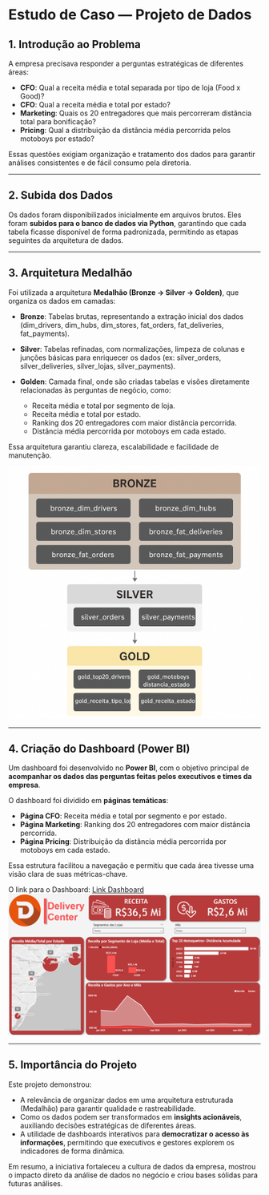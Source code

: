 # Estudo de Caso — Projeto de Dados

## 1. Introdução ao Problema

A empresa precisava responder a perguntas estratégicas de diferentes áreas:

* **CFO**: Qual a receita média e total separada por tipo de loja (Food x Good)?
* **CFO**: Qual a receita média e total por estado?
* **Marketing**: Quais os 20 entregadores que mais percorreram distância total para bonificação?
* **Pricing**: Qual a distribuição da distância média percorrida pelos motoboys por estado?

Essas questões exigiam organização e tratamento dos dados para garantir análises consistentes e de fácil consumo pela diretoria.

---

## 2. Subida dos Dados

Os dados foram disponibilizados inicialmente em arquivos brutos.
Eles foram **subidos para o banco de dados via Python**, garantindo que cada tabela ficasse disponível de forma padronizada, permitindo as etapas seguintes da arquitetura de dados.

---

## 3. Arquitetura Medalhão

Foi utilizada a arquitetura **Medalhão (Bronze → Silver → Golden)**, que organiza os dados em camadas:

* **Bronze**: Tabelas brutas, representando a extração inicial dos dados (dim_drivers, dim_hubs, dim_stores, fat_orders, fat_deliveries, fat_payments).
* **Silver**: Tabelas refinadas, com normalizações, limpeza de colunas e junções básicas para enriquecer os dados (ex: silver_orders, silver_deliveries, silver_lojas, silver_payments).
* **Golden**: Camada final, onde são criadas tabelas e visões diretamente relacionadas às perguntas de negócio, como:

  * Receita média e total por segmento de loja.
  * Receita média e total por estado.
  * Ranking dos 20 entregadores com maior distância percorrida.
  * Distância média percorrida por motoboys em cada estado.

Essa arquitetura garantiu clareza, escalabilidade e facilidade de manutenção.

![Arquitetura](Imagens/Arquitetura_Medalhao.png)

---

## 4. Criação do Dashboard (Power BI)

Um dashboard foi desenvolvido no **Power BI**, com o objetivo principal de **acompanhar os dados das perguntas feitas pelos executivos e times da empresa**.

O dashboard foi dividido em **páginas temáticas**:

* **Página CFO**: Receita média e total por segmento e por estado.
* **Página Marketing**: Ranking dos 20 entregadores com maior distância percorrida.
* **Página Pricing**: Distribuição da distância média percorrida por motoboys em cada estado.

Essa estrutura facilitou a navegação e permitiu que cada área tivesse uma visão clara de suas métricas-chave.

O link para o Dashboard: [Link Dashboard](https://app.powerbi.com/view?r=eyJrIjoiNmQzMzUzZDctYzNkNC00YTg1LWFmNzItZmY1MmVjZGM3YjJkIiwidCI6IjlkYmYzMjZlLTIxODUtNGM3OC1iY2NhLTBmNTdmOTc4ZjNkYSJ9)
![Dashboard](Imagens/Dashboard_Delivery.png)

---

## 5. Importância do Projeto

Este projeto demonstrou:

* A relevância de organizar dados em uma arquitetura estruturada (Medalhão) para garantir qualidade e rastreabilidade.
* Como os dados podem ser transformados em **insights acionáveis**, auxiliando decisões estratégicas de diferentes áreas.
* A utilidade de dashboards interativos para **democratizar o acesso às informações**, permitindo que executivos e gestores explorem os indicadores de forma dinâmica.

Em resumo, a iniciativa fortaleceu a cultura de dados da empresa, mostrou o impacto direto da análise de dados no negócio e criou bases sólidas para futuras análises.
